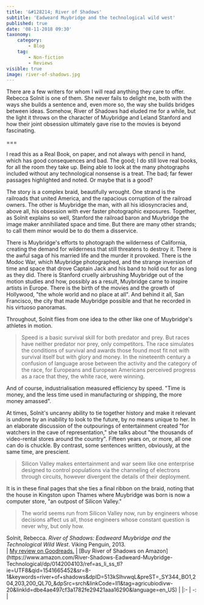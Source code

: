 ```yaml
---
title: '&#128214; River of Shadows'
subtitle: 'Eadweard Muybridge and the technological wild west'
published: true
date: '08-11-2018 09:30'
taxonomy:
    category:
        - Blog
    tag:
        - Non-fiction
        - Reviews
visible: true
image: river-of-shadows.jpg
---
```


There are a few writers for whom I will read anything they care to offer. Rebecca Solnit is one of them. She never fails to delight me, both with the ways she builds a sentence and, even more so, the way she builds bridges between ideas. Somehow, River of Shadows had eluded me for a while, but the light it throws on the character of Muybridge and Leland Stanford and how their joint obsession ultimately gave rise to the movies is beyond fascinating.

===

I read this as a Real Book, on paper, and not always with pencil in hand, which has good consequences and bad. The good; I do still love real books, for all the room they take up. Being able to look at the many photographs included without any technological nonsense is a treat. The bad; far fewer passages highlighted and noted. Or maybe that is a good?

The story is a complex braid, beautifully wrought. One strand is the railroads that united America, and the rapacious corruption of the railroad owners. The other is Muybridge the man, with all his idiosyncracies and, above all, his obsession with ever faster photographic exposures. Together, as Solnit explains so well, Stanford the railroad baron and Muybridge the image maker annihiliated space and time. But there are many other strands; to call them minor would be to do them a disservice.

There is Muybridge's efforts to photograph the wilderness of California, creating the demand for wilderness that still threatens to destroy it. There is the awful saga of his married life and the murder it provoked. There is the Modoc War, which Muybridge photographed, and the strange inversion of time and space that drove Captain Jack and his band to hold out for as long as they did. There is Stanford cruelly airbrushing Muybridge out of the motion studies and how, possibly as a result, Muybridge came to inspire artists in Europe. There is the birth of the movies and the growth of Hollywood, "the whole world and no place at all". And behind it all, San Francisco, the city that made Muybridge possible and that he recorded in his virtuoso panoramas.

Throughout, Solnit flies from one idea to the other like one of Muybridge's athletes in motion.

> Speed is a basic survival skill for both predator and prey. But races have neither predator nor prey, only competitors. The race simulates the conditions of survival and awards those found most fit not with survival itself but with glory and money. In the nineteenth century a confusion of language arose between the activity and the category of the race, for Europeans and European Americans perceived progress as a race that they, the white race, were winning.

And of course, industrialisation measured efficiency by speed. "Time is money, and the less time used in manufacturing or shipping, the more money amassed".

At times, Solnit's uncanny ability to tie together history and make it relevant is undone by an inability to look to the future, by no means unique to her. In an elaborate discussion of the outpourings of entertainment created "for watchers in the cave of representation," she talks about "the thousands of video-rental stores around the country". Fifteen years on, or more, all one can do is chuckle. By contrast, some sentences written, obviously, at the same time, are prescient.

> Silicon Valley makes entertainment and war seem like one enterprise designed to control populations via the channeling of electrons through circuits, however divergent the details of their deployment.

It is in these final pages that she ties a final ribbon on the braid, noting that the house in Kingston upon Thames where Muybridge was born is now a computer store, "an outpost of Silicon Valley."

> The world seems run from Silicon Valley now, run by engineers whose decisions affect us all, those engineers whose constant question is never why, but only how.

<div class="citation">
Solnit, Rebecca. <i>River of Shadows: Eadweard Muybridge and the Technological Wild West</i>. Viking Penguin, 2013.
</div>

<div class="noteHeading">
</div>
| <a href="https://www.goodreads.com/review/show/2526503497">My review on Goodreads.</a> | [Buy River of Shadows on Amazon](https://www.amazon.com/River-Shadows-Eadweard-Muybridge-Technological/dp/0142004103/ref=as_li_ss_tl?ie=UTF8&qid=1541665452&sr=8-1&keywords=river+of+shadows&dpID=513kSlhvwqL&preST=_SY344_BO1,204,203,200_QL70_&dpSrc=srch&linkCode=ll1&tag=agricubiodivw-20&linkId=dbe4ae497cf3a1782fe29421aaa16290&language=en_US) |
|:- | -: |

